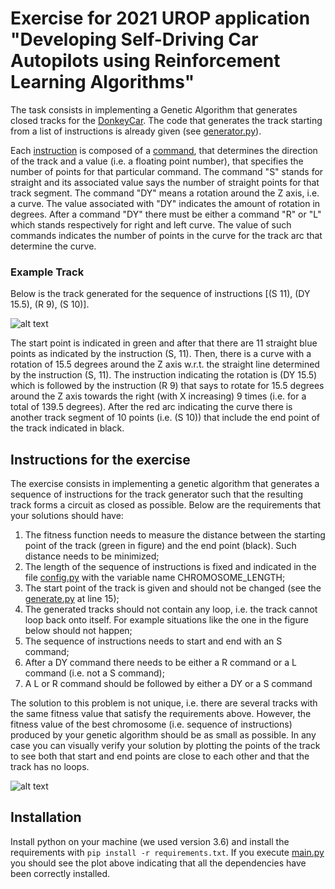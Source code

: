 # Exercise for 2021 UROP application "Developing Self-Driving Car Autopilots using Reinforcement Learning Algorithms"

The task consists in implementing a Genetic Algorithm that generates closed tracks for the [DonkeyCar](https://www.donkeycar.com/). 
The code that generates the track starting from a list of instructions is already given (see [generator.py](https://github.com/testingautomated-usi/urop-2021-exercise/blob/master/track_generator/generator.py)).

Each [instruction](https://github.com/testingautomated-usi/urop-2021-exercise/blob/master/ga/chromosome_elem.py) is composed of a [command](https://github.com/testingautomated-usi/urop-2021-exercise/blob/master/track_generator/command.py), 
that determines the direction of the track and a value (i.e. a floating point number), that specifies the number of points for that particular command. 
The command "S" stands for straight and its associated value says the number of straight points for that track segment. The command "DY" means a rotation around
the Z axis, i.e. a curve. The value associated with "DY" indicates the amount of rotation in degrees. 
After a command "DY" there must be either a command "R" or "L" which stands respectively for right and left curve. 
The value of such commands indicates the number of points in the curve for the track arc that determine the curve.

### Example Track

Below is the track generated for the sequence of instructions \[(S 11), (DY 15.5), (R 9), (S 10)\].


![alt text](https://github.com/testingautomated-usi/urop-2021-exercise/blob/master/track_example.png)


The start point is indicated in green and after that there are 11 straight blue points as indicated by the instruction (S, 11). Then, there is a curve with a rotation of 15.5 degrees around the Z axis w.r.t. the straight line determined by the instruction (S, 11). The instruction indicating the rotation is (DY 15.5) which is followed by the instruction (R 9) that says to rotate for 15.5 degrees around the Z axis towards the right (with X increasing) 9 times (i.e. for a total of 139.5 degrees). After the red arc indicating the curve there is another track segment of 10 points (i.e. (S 10)) that include the end point of the track indicated in black.

## Instructions for the exercise

The exercise consists in implementing a genetic algorithm that generates a sequence of instructions for the track generator such that the resulting track forms a circuit as closed as possible. Below are the requirements that your solutions should have:

1. The fitness function needs to measure the distance between the starting point of the track (green in figure) and the end point (black). Such distance needs to be minimized;
2. The length of the sequence of instructions is fixed and indicated in the file [config.py](https://github.com/testingautomated-usi/urop-2021-exercise/blob/master/config.py) with the variable name CHROMOSOME_LENGTH;
3. The start point of the track is given and should not be changed (see the [generate.py](https://github.com/testingautomated-usi/urop-2021-exercise/blob/master/track_generator/generator.py#L15) at line 15);
4. The generated tracks should not contain any loop, i.e. the track cannot loop back onto itself. For example situations like the one in the figure below should not happen;
5. The sequence of instructions needs to start and end with an S command;
6. After a DY command there needs to be either a R command or a L command (i.e. not a S command);
7. A L or R command should be followed by either a DY or a S command

The solution to this problem is not unique, i.e. there are several tracks with the same fitness value that satisfy the requirements above. However, the fitness value of the best chromosome (i.e. sequence of instructions) produced by your genetic algorithm should be as small as possible. In any case you can visually verify your solution by plotting the points of the track to see both that start and end points are close to each other and that the track has no loops.

![alt text](https://github.com/testingautomated-usi/urop-2021-exercise/blob/master/loop-example.png)

## Installation

Install python on your machine (we used version 3.6) and install the requirements with `pip install -r requirements.txt`.
If you execute [main.py](https://github.com/testingautomated-usi/urop-2021-exercise/blob/master/main.py) 
you should see the plot above indicating that all the dependencies have been correctly installed.
